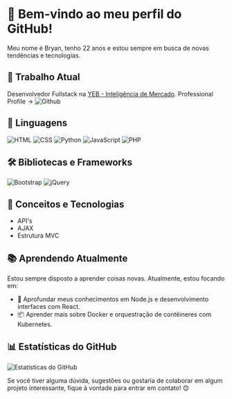 # 👋 Bem-vindo ao meu perfil do GitHub!

Meu nome é Bryan, tenho 22 anos e estou sempre em busca de novas tendências e tecnologias.

## 💼 Trabalho Atual

Desenvolvedor Fullstack na [YEB - Inteligência de Mercado](https://www.yeb.com.br/home2).
Professional Profile -> ![Github](https://github.com/bryannrodrigues)

## 🚀 Linguagens

![HTML](https://img.shields.io/badge/HTML-5-red)
![CSS](https://img.shields.io/badge/CSS-3-blue)
![Python](https://img.shields.io/badge/Python-3-yellow)
![JavaScript](https://img.shields.io/badge/JavaScript-ES6-yellowgreen)
![PHP](https://img.shields.io/badge/PHP-8.1-purple)

## 🛠️ Bibliotecas e Frameworks

![Bootstrap](https://img.shields.io/badge/Bootstrap-4.5-blueviolet)
![jQuery](https://img.shields.io/badge/jQuery-3.5-orange)

## 🌟 Conceitos e Tecnologias

- API's
- AJAX
- Estrutura MVC

## 📚 Aprendendo Atualmente

Estou sempre disposto a aprender coisas novas. Atualmente, estou focando em:

- 🚀 Aprofundar meus conhecimentos em Node.js e desenvolvimento interfaces com React.
- 📦 Aprender mais sobre Docker e orquestração de contêineres com Kubernetes.

## 📊 Estatísticas do GitHub

![Estatísticas do GitHub](https://github-readme-stats.vercel.app/api?username=bryanjulio&show_icons=true&theme=radical&rank_icon=github)

Se você tiver alguma dúvida, sugestões ou gostaria de colaborar em algum projeto interessante, fique à vontade para entrar em contato! 😊
